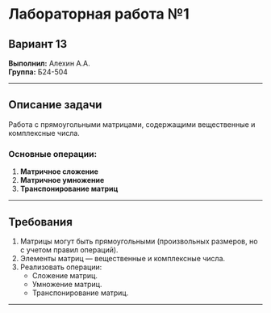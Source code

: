 # Лабораторная работа №1

## Вариант 13

**Выполнил:** Алехин А.А.  
**Группа:** Б24-504

---

## Описание задачи

Работа с прямоугольными матрицами, содержащими вещественные и комплексные числа.

### Основные операции:

1. **Матричное сложение**
2. **Матричное умножение**
3. **Транспонирование матриц**

---

## Требования

1. Матрицы могут быть прямоугольными (произвольных размеров, но с учетом правил операций).
2. Элементы матриц — вещественные и комплексные числа.
3. Реализовать операции:
   - Сложение матриц.
   - Умножение матриц.
   - Транспонирование матриц.

---
